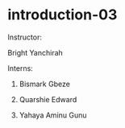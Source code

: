 # introduction-03

Instructor:

Bright Yanchirah

Interns:

1. Bismark Gbeze

2. Quarshie Edward

3. Yahaya Aminu Gunu
